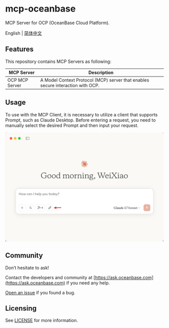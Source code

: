 # mcp-oceanbase

MCP Server for OCP (OceanBase Cloud Platform).

English | [简体中文](README_CN.md)

## Features

This repository contains MCP Servers as following:

| MCP Server           | Description      | 
|----------------------|------------------|
| OCP MCP Server | A Model Context Protocol (MCP) server that enables secure interaction with OCP. |

## Usage

To use with the MCP Client, it is necessary to utilize a client that supports Prompt, such as Claude Desktop. Before entering a request, you need to manually select the desired Prompt and then input your request.

![](assets/ocp_claude.jpg)

## Community

Don’t hesitate to ask!

Contact the developers and community at [https://ask.oceanbase.com](https://ask.oceanbase.com) if you need any help.

[Open an issue](https://github.com/oceanbase/mcp-oceanbase/issues) if you found a bug.

## Licensing

See [LICENSE](LICENSE) for more information.